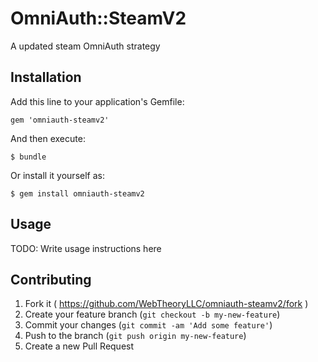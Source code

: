 # OmniAuth::SteamV2

A updated steam OmniAuth strategy

## Installation

Add this line to your application's Gemfile:

    gem 'omniauth-steamv2'

And then execute:

    $ bundle

Or install it yourself as:

    $ gem install omniauth-steamv2

## Usage

TODO: Write usage instructions here

## Contributing

1. Fork it ( https://github.com/WebTheoryLLC/omniauth-steamv2/fork )
2. Create your feature branch (`git checkout -b my-new-feature`)
3. Commit your changes (`git commit -am 'Add some feature'`)
4. Push to the branch (`git push origin my-new-feature`)
5. Create a new Pull Request
